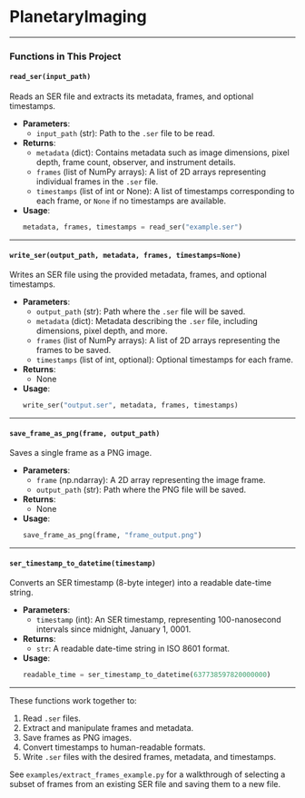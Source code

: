 # PlanetaryImaging

---

### **Functions in This Project**

#### **`read_ser(input_path)`**
Reads an SER file and extracts its metadata, frames, and optional timestamps.

- **Parameters**:
  - `input_path` (str): Path to the `.ser` file to be read.
- **Returns**:
  - `metadata` (dict): Contains metadata such as image dimensions, pixel depth, frame count, observer, and instrument details.
  - `frames` (list of NumPy arrays): A list of 2D arrays representing individual frames in the `.ser` file.
  - `timestamps` (list of int or None): A list of timestamps corresponding to each frame, or `None` if no timestamps are available.
- **Usage**:
  ```python
  metadata, frames, timestamps = read_ser("example.ser")
  ```

---

#### **`write_ser(output_path, metadata, frames, timestamps=None)`**
Writes an SER file using the provided metadata, frames, and optional timestamps.

- **Parameters**:
  - `output_path` (str): Path where the `.ser` file will be saved.
  - `metadata` (dict): Metadata describing the `.ser` file, including dimensions, pixel depth, and more.
  - `frames` (list of NumPy arrays): A list of 2D arrays representing the frames to be saved.
  - `timestamps` (list of int, optional): Optional timestamps for each frame.
- **Returns**:
  - None
- **Usage**:
  ```python
  write_ser("output.ser", metadata, frames, timestamps)
  ```

---

#### **`save_frame_as_png(frame, output_path)`**
Saves a single frame as a PNG image.

- **Parameters**:
  - `frame` (np.ndarray): A 2D array representing the image frame.
  - `output_path` (str): Path where the PNG file will be saved.
- **Returns**:
  - None
- **Usage**:
  ```python
  save_frame_as_png(frame, "frame_output.png")
  ```

---

#### **`ser_timestamp_to_datetime(timestamp)`**
Converts an SER timestamp (8-byte integer) into a readable date-time string.

- **Parameters**:
  - `timestamp` (int): An SER timestamp, representing 100-nanosecond intervals since midnight, January 1, 0001.
- **Returns**:
  - `str`: A readable date-time string in ISO 8601 format.
- **Usage**:
  ```python
  readable_time = ser_timestamp_to_datetime(637738597820000000)
  ```

---

These functions work together to:
1. Read `.ser` files.
2. Extract and manipulate frames and metadata.
3. Save frames as PNG images.
4. Convert timestamps to human-readable formats.
5. Write `.ser` files with the desired frames, metadata, and timestamps.

See `examples/extract_frames_example.py` for a walkthrough of selecting a
subset of frames from an existing SER file and saving them to a new file.
